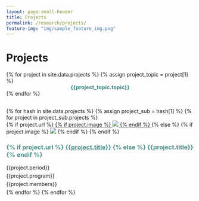 ```yaml
---
layout: page-small-header
title: Projects
permalink: /research/projects/
feature-img: "img/sample_feature_img.png"
---
```

<!--Title + Project navigation -->
<div class="row">
  <div class="col">
    <h1 class="text-center mt-3">Projects</h1>
      <div class="divider-center mt-2 mb-2">
            <div class="divider-line-1"></div>
            <div class="divider-line-2"></div>
      </div>
      <div class="mt-5">
          <div class="row" style="height: initial;margin-bottom: 30px;">
          {% for project in site.data.projects %}
          {% assign project_topic = project[1] %}
            <div class="col col-12 col-md-2 mt-3" style="height: initial;text-align: center;font-weight: 800">
            <a onclick="showProject('{{ project_topic.topic_id }}')" style="color: #4b8d89; cursor:pointer;">{{project_topic.topic}}</a>
            </div>
          {% endfor %}  
          </div>
      </div>
  </div>
</div>
    
<!--Projects content-->
<div class="projects-horizontal">
  <div class="container">
    <div class="row projects">
      {% for hash in site.data.projects %}
      {% assign project_sub = hash[1] %}
      {% for project in project_sub.projects %}
          <div class="col-sm-6 item project-container topic-{{project_sub.topic_id}}">
            <div class="row">
                <div class="col-md-12 col-lg-5">
                {% if project.url %}
                    <a href="{{project.url}}">{% if project.image %} 
                      <img class="img-fluid" src={% if project.image contains "://" %} 
                      "{{project.image}}"
                      {% else %}
                      "{{ site.baseurl }}/{{project.image}}" 
                      {% endif %}>
                      {% endif %}
                    </a> 
                {% else %}
                  {% if project.image %} 
                    <img class="img-fluid" src={% if project.image contains "://" %} 
                      "{{project.image}}"
                      {% else %}
                      "{{ site.baseurl }}/{{project.image}}" 
                      {% endif %}>
                {% endif %}
                {% endif %}
                </div>
                <div class="col">
                  <h3 class="name" style="color: #4b8d89;">
                  {% if project.url %} 
                    <a href="{{project.url}}" style="color: #4b8d89;">{{project.title}}</a>
                  {% else %}
                    {{project.title}}
                  {% endif %}  
                  </h3>
                  <p style="margin-top: 5px;margin-bottom: 5px;">{{project.period}}</p>
                  <p style="margin-top: 5px;margin-bottom: 5px;">{{project.program}}</p>
                  <p style="margin-top: 5px;margin-bottom: 5px;">{{project.members}}</p>
                </div>
            </div>
          </div>
      {% endfor %}
      {% endfor %}
    </div>
  </div>
</div>

<!--Function to show projects-->
<script>
  function showProject(topic_id){
    hideProjectElements();
    var classElem = "topic-"+topic_id;

    var elems = document.getElementsByClassName(classElem);

    for (var i = 0; i < elems.length; i ++) {
        elems[i].style.display = 'block';
    }
  }
  function hideProjectElements(){
    var elems = document.getElementsByClassName('project-container');

    for (var i = 0; i < elems.length; i ++) {
        elems[i].style.display = 'none';
    }
  }
</script>
  